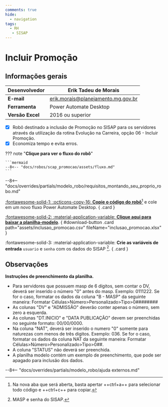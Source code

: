 ```yaml
---
comments: true
hide:
  - navigation
tags:
  - RH
   - SISAP
---
```


# Incluir Promoção


## Informações gerais

| **Desenvolvedor**| Erik Tadeu de Morais  |
| ----------- | ------------------------------------ |
| **E-mail**       | erik.morais@planejamento.mg.gov.br|
| **Ferramenta**    | Power Automate Desktop |
| **Versão Excel**    | 2016 ou superior |

- [x] Robô destinado a inclusão de Promoção no SISAP para os servidores através da utilização da rotina Evolução na Carreira, opção 06 - Incluir Promoção.
- [x] Economiza tempo e evita erros.

??? note "**Clique para ver o fluxo do robô**"

    ```mermaid
    --8<-- "docs/robos/scap_promocao/assets/fluxo.md"
    ```

--8<-- "docs/overrides/partials/modelo_robo/requisitos_montando_seu_proprio_robo.md"

<div class="grid" markdown>

[:fontawesome-solid-1: :octicons-copy-16: __Copie o código do robô__](https://raw.githubusercontent.com/automatiza-mg/biblioteca-de-robos/refs/heads/main/robos/site/scap/promocao/promocao_main.txt)[^1] e cole em um novo fluxo Power Automate Desktop.
{ .card }

[:fontawesome-solid-2: :material-application-variable: __Clique aqui para baixar a planilha-modelo__](javascript:void(0);).
{ #download-button .card path="assets/inclusao_promocao.csv" fileName="inclusao_promocao.xlsx" }

:fontawesome-solid-3: :material-application-variable: __Crie as variáveis de entrada__ `usuario` e `senha` com os dados do SISAP [^2].
{ .card }

</div>

## Observações 

__Instruções de preenchimento da planilha.__

- Para servidores que possuem masp de 6 dígitos, sem contar o DV, deverá ser inserido o número "0" antes do masp. Exemplo: 0111222. Se for o caso, formatar os dados da coluna "B - MASP" da seguinte maneira: Formatar Células>Número>Personalizado>Tipo>0######## 
- As colunas "DV" e "ADMISSÃO" deverão conter apenas o número, sem zero a esquerda.
- As colunas "DT.INICIO" e "DATA PUBLICAÇÃO" devem ser preenchidas no seguinte formato: 00/00/0000.
- Na coluna "NAT", deverá ser inserido o numero "0" somente para naturezas com menos de três digitos. Exemplo: 036. Se for o caso, formatar os dados da coluna NAT da seguinte maneira: Formatar Células>Número>Personalizado>Tipo>0##.
- A coluna "STATUS" não deverá ser preenchida.  
- A planilha modelo contém um exemplo de preenchimento, que pode ser apagado para inclusão dos dados.                                         

--8<-- "docs/overrides/partials/modelo_robo/ajuda externos.md"

[^1]: Na nova aba que será aberta, basta apertar ++ctrl+a++ para selecionar todo código e ++ctrl+c++ para copiar.
[^2]: MASP e senha do SISAP.
